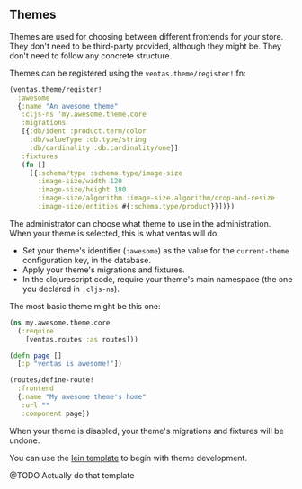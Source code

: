 ## Themes

Themes are used for choosing between different frontends for your store. They don't need to be third-party provided, although they might be. They don't need to follow any concrete structure.

Themes can be registered using the `ventas.theme/register!`  fn:

```clojure
(ventas.theme/register!
  :awesome
  {:name "An awesome theme"
   :cljs-ns 'my.awesome.theme.core
   :migrations
   [{:db/ident :product.term/color
     :db/valueType :db.type/string
     :db/cardinality :db.cardinality/one}]
   :fixtures
   (fn []
     [{:schema/type :schema.type/image-size
       :image-size/width 120
       :image-size/height 180
       :image-size/algorithm :image-size.algorithm/crop-and-resize
       :image-size/entities #{:schema.type/product}}])})
```

The administrator can choose what theme to use in the administration. When your theme is selected, this is what ventas will do:

- Set your theme's identifier (`:awesome`) as the value for the `current-theme` configuration key, in the database.
- Apply your theme's migrations and fixtures.
- In the clojurescript code, require your theme's main namespace (the one you declared in `:cljs-ns`).

The most basic theme might be this one:

```clojure
(ns my.awesome.theme.core
  (:require
    [ventas.routes :as routes]))

(defn page []
  [:p "ventas is awesome!"])

(routes/define-route!
  :frontend
  {:name "My awesome theme's home"
   :url ""
   :component page})
```

When your theme is disabled, your theme's migrations and fixtures will be undone.

You can use the [lein template](https://github.com/JoelSanchez/ventas-theme-lein-template) to begin with theme development.

@TODO Actually do that template